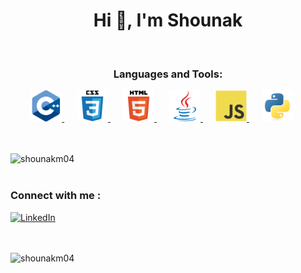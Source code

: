 <h1 align="center">Hi 👋, I'm Shounak</h1>

<br>

<h3 align="center">Languages and Tools:</h3>

<p align="center">
  <a href="https://www.w3schools.com/cpp/" target="_blank" rel="noreferrer" style="pointer-events: none; margin-right: 20px;">
    <img src="https://raw.githubusercontent.com/devicons/devicon/master/icons/cplusplus/cplusplus-original.svg" alt="cplusplus" width="50" height="50"/>
  </a>
  <a href="https://www.w3schools.com/css/" target="_blank" rel="noreferrer" style="pointer-events: none; margin-right: 20px;">
    <img src="https://raw.githubusercontent.com/devicons/devicon/master/icons/css3/css3-original-wordmark.svg" alt="css3" width="50" height="50"/>
  </a>
  <a href="https://www.w3.org/html/" target="_blank" rel="noreferrer" style="pointer-events: none; margin-right: 20px;">
    <img src="https://raw.githubusercontent.com/devicons/devicon/master/icons/html5/html5-original-wordmark.svg" alt="html5" width="50" height="50"/>
  </a>
  <a href="https://www.java.com" target="_blank" rel="noreferrer" style="pointer-events: none; margin-right: 20px;">
    <img src="https://raw.githubusercontent.com/devicons/devicon/master/icons/java/java-original.svg" alt="java" width="50" height="50"/>
  </a>
  <a href="https://developer.mozilla.org/en-US/docs/Web/JavaScript" target="_blank" rel="noreferrer" style="pointer-events: none; margin-right: 20px;">
    <img src="https://raw.githubusercontent.com/devicons/devicon/master/icons/javascript/javascript-original.svg" alt="javascript" width="50" height="50"/>
  </a>
  <a href="https://www.python.org" target="_blank" rel="noreferrer" style="pointer-events: none; margin-right: 20px;">
    <img src="https://raw.githubusercontent.com/devicons/devicon/master/icons/python/python-original.svg" alt="python" width="50" height="50"/>
  </a>
</p>



<br/>
<br/>
<div
<a href="https://github.com/ShounakM04">
  <img width = "400" height="180" src="https://github-readme-stats.vercel.app/api/top-langs?username=shounakm04&show_icons=true&locale=en&layout=compact" alt="shounakm04" />
</a>
</div>

<br>

### Connect with me :
[<img alt="LinkedIn" src="https://img.shields.io/badge/LinkedIn-0077B5?style=for-the-badge&logo=linkedin&color=lightgreen&logoColor=black" />](https://www.linkedin.com/in/shounak-mulay-7076b9255/)
<br>
<br>
<br>
<p align="left"> <img src="https://komarev.com/ghpvc/?username=shounakm04&label=Profile%20views&color=0e75b6&style=flat" alt="shounakm04" /> </p>

